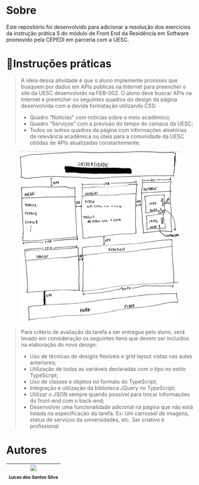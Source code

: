 # Sobre

<p>Este repositório foi desenvolvido para adicionar a resolução dos exercícios da instrução prática 5 do módulo de Front End da Residência em Software promovido pela CEPEDI em parceria com a UESC.</p>

# 📑Instruções práticas


> A ideia dessa atividade é que o aluno implemente promises que busquem por dados em APIs públicas na Internet para preencher o site da UESC desenvolvido na FEB-002. O aluno deve buscar APIs na Internet e preencher os seguintes quadros do design da página desenvolvida com a devida formatação utilizando CSS: 
>- Quadro “Notícias” com notícias sobre o meio acadêmico;
>- Quadro “Serviços” com a previsão do tempo do campus da UESC;
>- Todos os outros quadros da página com informações aleatórias de relevância acadêmica ou úteis para a comunidade da UESC obtidas de APIs atualizadas constantemente.

<div align="center">

![Figura 1](image.png)

</div>


>Para critério de avaliação da tarefa a ser entregue pelo aluno, será levado em consideração os seguintes itens que devem ser incluídos na elaboração do novo design:
>- Uso de técnicas de designs flexíveis e grid layout vistas nas aulas anteriores;
>- Utilização de todas as variáveis declaradas com o tipo no estilo TypeScript;
>- Uso de classes e objetos no formato do TypeScript;
>- Integração e utilização da biblioteca JQuery no TypeScript;
>- Utilizar o JSON sempre quando possível para trocar informações do front-end com o back-end;
>- Desenvolver uma funcionalidade adicional na página que não está listada na especificação da tarefa. Ex: Um carrossel de imagens, status de serviços da universidades, etc.
> Ser criativo e profissional.



# Autores

| [<img src="https://avatars.githubusercontent.com/u/17802288?v=4" width=115><br><sub>Lucas dos Santos Silva</sub>](https://github.com/eulucasilva) | 
|:-------------------------------------------------------------------------------------------------------------------------------------------------:|
